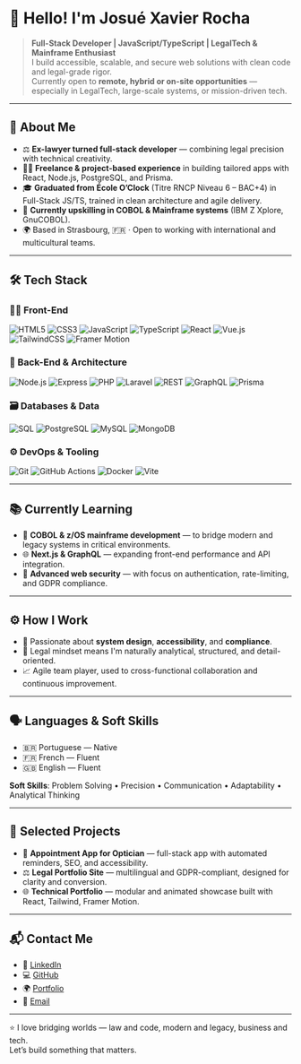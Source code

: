 # 👋 Hello! I'm Josué Xavier Rocha

> **Full-Stack Developer | JavaScript/TypeScript | LegalTech & Mainframe Enthusiast**  
> I build accessible, scalable, and secure web solutions with clean code and legal-grade rigor.  
> Currently open to **remote, hybrid or on-site opportunities** — especially in LegalTech, large-scale systems, or mission-driven tech.

---

## 🧠 About Me

- ⚖️ **Ex-lawyer turned full-stack developer** — combining legal precision with technical creativity.
- 🧑‍💻 **Freelance & project-based experience** in building tailored apps with React, Node.js, PostgreSQL, and Prisma.
- 🎓 **Graduated from École O’Clock** (Titre RNCP Niveau 6 – BAC+4) in Full-Stack JS/TS, trained in clean architecture and agile delivery.
- 🚀 **Currently upskilling in COBOL & Mainframe systems** (IBM Z Xplore, GnuCOBOL).
- 🌍 Based in Strasbourg, 🇫🇷 · Open to working with international and multicultural teams.

---

## 🛠 Tech Stack

### 🧑‍💻 Front-End  
![HTML5](https://img.shields.io/badge/HTML5-E34F26?style=for-the-badge&logo=html5&logoColor=white)
![CSS3](https://img.shields.io/badge/CSS3-1572B6?style=for-the-badge&logo=css3&logoColor=white)
![JavaScript](https://img.shields.io/badge/JavaScript-F7DF1E?style=for-the-badge&logo=javascript&logoColor=black)
![TypeScript](https://img.shields.io/badge/TypeScript-007ACC?style=for-the-badge&logo=typescript&logoColor=white)
![React](https://img.shields.io/badge/React-20232A?style=for-the-badge&logo=react&logoColor=61DAFB)
![Vue.js](https://img.shields.io/badge/Vue.js-4FC08D?style=for-the-badge&logo=vue.js&logoColor=white)
![TailwindCSS](https://img.shields.io/badge/Tailwind_CSS-38B2AC?style=for-the-badge&logo=tailwind-css&logoColor=white)
![Framer Motion](https://img.shields.io/badge/Framer_Motion-000000?style=for-the-badge&logo=framer&logoColor=white)

### 🧩 Back-End & Architecture  
![Node.js](https://img.shields.io/badge/Node.js-339933?style=for-the-badge&logo=node.js&logoColor=white)
![Express](https://img.shields.io/badge/Express.js-000000?style=for-the-badge&logo=express&logoColor=white)
![PHP](https://img.shields.io/badge/PHP-777BB4?style=for-the-badge&logo=php&logoColor=white)
![Laravel](https://img.shields.io/badge/Laravel-FF2D20?style=for-the-badge&logo=laravel&logoColor=white)
![REST](https://img.shields.io/badge/REST_API-02569B?style=for-the-badge&logo=apachespark&logoColor=white)
![GraphQL](https://img.shields.io/badge/GraphQL-E10098?style=for-the-badge&logo=graphql&logoColor=white)
![Prisma](https://img.shields.io/badge/Prisma-2D3748?style=for-the-badge&logo=prisma&logoColor=white)

### 🗃 Databases & Data  
![SQL](https://img.shields.io/badge/SQL-4479A1?style=for-the-badge&logo=sqlite&logoColor=white)
![PostgreSQL](https://img.shields.io/badge/PostgreSQL-336791?style=for-the-badge&logo=postgresql&logoColor=white)
![MySQL](https://img.shields.io/badge/MySQL-005C84?style=for-the-badge&logo=mysql&logoColor=white)
![MongoDB](https://img.shields.io/badge/MongoDB-47A248?style=for-the-badge&logo=mongodb&logoColor=white)

### ⚙️ DevOps & Tooling  
![Git](https://img.shields.io/badge/Git-F05032?style=for-the-badge&logo=git&logoColor=white)
![GitHub Actions](https://img.shields.io/badge/CI/CD-2088FF?style=for-the-badge&logo=githubactions&logoColor=white)
![Docker](https://img.shields.io/badge/Docker-2496ED?style=for-the-badge&logo=docker&logoColor=white)
![Vite](https://img.shields.io/badge/Vite-646CFF?style=for-the-badge&logo=vite&logoColor=white)

---

## 📚 Currently Learning

- 🧬 **COBOL & z/OS mainframe development** — to bridge modern and legacy systems in critical environments.
- 🌐 **Next.js & GraphQL** — expanding front-end performance and API integration.
- 🔐 **Advanced web security** — with focus on authentication, rate-limiting, and GDPR compliance.

---

## ⚙️ How I Work

- 🧩 Passionate about **system design**, **accessibility**, and **compliance**.
- 🧠 Legal mindset means I'm naturally analytical, structured, and detail-oriented.
- 📈 Agile team player, used to cross-functional collaboration and continuous improvement.

---

## 🗣 Languages & Soft Skills

- 🇧🇷 Portuguese — Native  
- 🇫🇷 French — Fluent  
- 🇬🇧 English — Fluent  

**Soft Skills**: Problem Solving • Precision • Communication • Adaptability • Analytical Thinking

---

## 📌 Selected Projects

- 🧠 **Appointment App for Optician** — full-stack app with automated reminders, SEO, and accessibility.  
- ⚖️ **Legal Portfolio Site** — multilingual and GDPR-compliant, designed for clarity and conversion.  
- 🌐 **Technical Portfolio** — modular and animated showcase built with React, Tailwind, Framer Motion.

---

## 📬 Contact Me

- 💼 [LinkedIn](https://linkedin.com/in/josuerochadev)
- 💻 [GitHub](https://github.com/josuerochadev)
- 🌍 [Portfolio](https://josuerochadev.github.io/portfolio)
- 📧 [Email](mailto:josuexr@icloud.com)

---

⭐ I love bridging worlds — law and code, modern and legacy, business and tech.  
Let’s build something that matters.